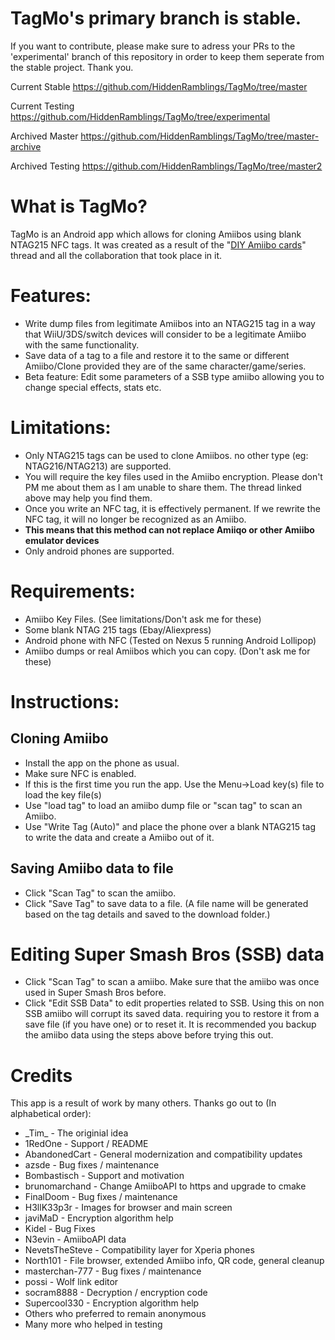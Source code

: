 # TagMo's primary branch is stable. 

If you want to contribute, please make sure to adress your PRs to the 'experimental' branch of this repository in order to keep them seperate from the stable project. Thank you.

Current Stable
https://github.com/HiddenRamblings/TagMo/tree/master

Current Testing
https://github.com/HiddenRamblings/TagMo/tree/experimental

Archived Master
https://github.com/HiddenRamblings/TagMo/tree/master-archive

Archived Testing
https://github.com/HiddenRamblings/TagMo/tree/master2


# What is TagMo?

TagMo is an Android app which allows for cloning Amiibos using blank NTAG215 NFC tags. It was created as a result of the "[DIY Amiibo cards](https://gbatemp.net/threads/diy-amiibo-cards.406978/)" thread and all the collaboration that took place in it.

# Features:

* Write dump files from legitimate Amiibos into an NTAG215 tag in a way that WiiU/3DS/switch devices will consider to be a legitimate Amiibo with the same functionality.
* Save data of a tag to a file and restore it to the same or different Amiibo/Clone provided they are of the same character/game/series.
* Beta feature: Edit some parameters of a SSB type amiibo allowing you to change special effects, stats etc.

# Limitations:

* Only NTAG215 tags can be used to clone Amiibos. no other type (eg: NTAG216/NTAG213) are supported.
* You will require the key files used in the Amiibo encryption. Please don't PM me about them as I am unable to share them. The thread linked above may help you find them.
* Once you write an NFC tag, it is effectively permanent.  If we rewrite the NFC tag, it will no longer be recognized as an Amiibo.
* **This means that this method can not replace Amiiqo or other Amiibo emulator devices**
* Only android phones are supported.

# Requirements:
* Amiibo Key Files. (See limitations/Don't ask me for these)
* Some blank NTAG 215 tags (Ebay/Aliexpress)
* Android phone with NFC (Tested on Nexus 5 running Android Lollipop)
* Amiibo dumps or real Amiibos which you can copy. (Don't ask me for these)

# Instructions:

## Cloning Amiibo 
* Install the app on the phone as usual.
* Make sure NFC is enabled.
* If this is the first time you run the app. Use the Menu->Load key(s) file to load the key file(s)
* Use "load tag" to load an amiibo dump file or "scan tag" to scan an Amiibo.
* Use "Write Tag (Auto)" and place the phone over a blank NTAG215 tag to write the data and create a Amiibo out of it.

## Saving Amiibo data to file 
* Click "Scan Tag" to scan the amiibo.
* Click "Save Tag" to save data to a file. (A file name will be generated based on the tag details and saved to the download folder.)

# Editing Super Smash Bros (SSB) data  
* Click "Scan Tag" to scan a amiibo. Make sure that the amiibo was once used in Super Smash Bros before.
* Click "Edit SSB Data" to edit properties related to SSB. Using this on non SSB amiibo will corrupt its saved data. requiring you to restore it from a save file (if you have one) or to reset it. It is recommended you backup the amiibo data using the steps above before trying this out.

# Credits
This app is a result of work by many others. Thanks go out to (In alphabetical order):

* \_Tim\_ - The originial idea
* 1RedOne - Support / README
* AbandonedCart - General modernization and compatibility updates
* azsde - Bug fixes / maintenance
* Bombastisch - Support and motivation
* brunomarchand - Change AmiiboAPI to https and upgrade to cmake
* FinalDoom - Bug fixes / maintenance
* H3llK33p3r - Images for browser and main screen
* javiMaD - Encryption algorithm help
* Kidel - Bug Fixes
* N3evin - AmiiboAPI data
* NevetsTheSteve - Compatibility layer for Xperia phones
* North101 - File browser, extended Amiibo info, QR code, general cleanup
* masterchan-777 - Bug fixes / maintenance
* possi - Wolf link editor
* socram8888 - Decryption / encryption code
* Supercool330 - Encryption algorithm help
* Others who preferred to remain anonymous
* Many more who helped in testing
